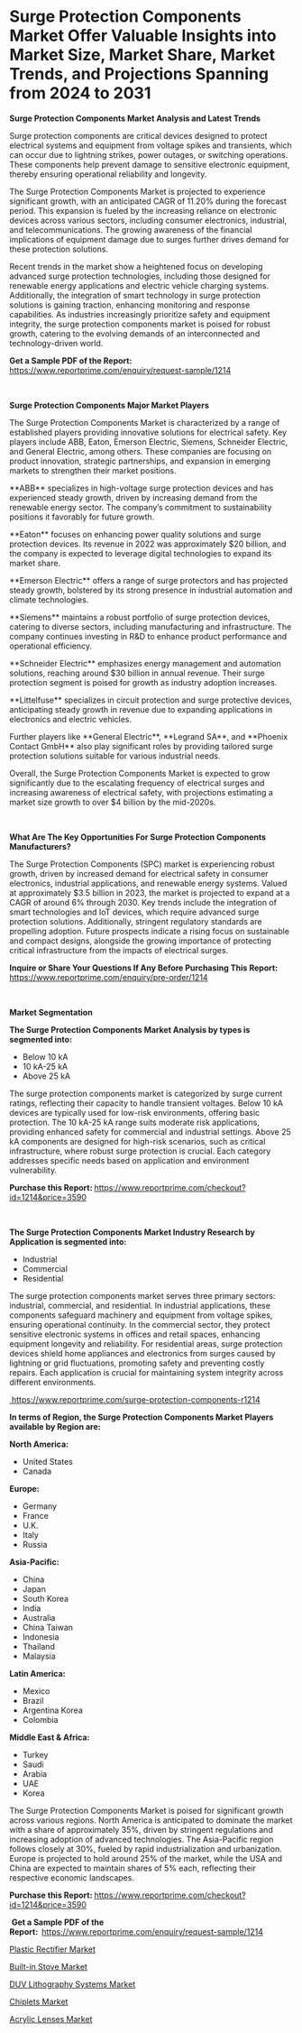 <p><h1>Surge Protection Components Market Offer Valuable Insights into Market Size, Market Share, Market Trends, and Projections Spanning from 2024 to 2031</h1></p><p><strong>Surge Protection Components Market Analysis and Latest Trends</strong></p>
<p><p>Surge protection components are critical devices designed to protect electrical systems and equipment from voltage spikes and transients, which can occur due to lightning strikes, power outages, or switching operations. These components help prevent damage to sensitive electronic equipment, thereby ensuring operational reliability and longevity.</p><p>The Surge Protection Components Market is projected to experience significant growth, with an anticipated CAGR of 11.20% during the forecast period. This expansion is fueled by the increasing reliance on electronic devices across various sectors, including consumer electronics, industrial, and telecommunications. The growing awareness of the financial implications of equipment damage due to surges further drives demand for these protection solutions.</p><p>Recent trends in the market show a heightened focus on developing advanced surge protection technologies, including those designed for renewable energy applications and electric vehicle charging systems. Additionally, the integration of smart technology in surge protection solutions is gaining traction, enhancing monitoring and response capabilities. As industries increasingly prioritize safety and equipment integrity, the surge protection components market is poised for robust growth, catering to the evolving demands of an interconnected and technology-driven world.</p></p>
<p><strong>Get a Sample PDF of the Report:&nbsp;</strong> <a href="https://www.reportprime.com/enquiry/request-sample/1214">https://www.reportprime.com/enquiry/request-sample/1214</a></p>
<p>&nbsp;</p>
<p><strong>Surge Protection Components Major Market Players</strong></p>
<p><p>The Surge Protection Components Market is characterized by a range of established players providing innovative solutions for electrical safety. Key players include ABB, Eaton, Emerson Electric, Siemens, Schneider Electric, and General Electric, among others. These companies are focusing on product innovation, strategic partnerships, and expansion in emerging markets to strengthen their market positions.</p><p>**ABB** specializes in high-voltage surge protection devices and has experienced steady growth, driven by increasing demand from the renewable energy sector. The company’s commitment to sustainability positions it favorably for future growth.</p><p>**Eaton** focuses on enhancing power quality solutions and surge protection devices. Its revenue in 2022 was approximately $20 billion, and the company is expected to leverage digital technologies to expand its market share.</p><p>**Emerson Electric** offers a range of surge protectors and has projected steady growth, bolstered by its strong presence in industrial automation and climate technologies. </p><p>**Siemens** maintains a robust portfolio of surge protection devices, catering to diverse sectors, including manufacturing and infrastructure. The company continues investing in R&D to enhance product performance and operational efficiency.</p><p>**Schneider Electric** emphasizes energy management and automation solutions, reaching around $30 billion in annual revenue. Their surge protection segment is poised for growth as industry adoption increases.</p><p>**Littelfuse** specializes in circuit protection and surge protective devices, anticipating steady growth in revenue due to expanding applications in electronics and electric vehicles.</p><p>Further players like **General Electric**, **Legrand SA**, and **Phoenix Contact GmbH** also play significant roles by providing tailored surge protection solutions suitable for various industrial needs.</p><p>Overall, the Surge Protection Components Market is expected to grow significantly due to the escalating frequency of electrical surges and increasing awareness of electrical safety, with projections estimating a market size growth to over $4 billion by the mid-2020s.</p></p>
<p>&nbsp;</p>
<p><strong>What Are The Key Opportunities For Surge Protection Components Manufacturers?</strong></p>
<p><p>The Surge Protection Components (SPC) market is experiencing robust growth, driven by increased demand for electrical safety in consumer electronics, industrial applications, and renewable energy systems. Valued at approximately $3.5 billion in 2023, the market is projected to expand at a CAGR of around 6% through 2030. Key trends include the integration of smart technologies and IoT devices, which require advanced surge protection solutions. Additionally, stringent regulatory standards are propelling adoption. Future prospects indicate a rising focus on sustainable and compact designs, alongside the growing importance of protecting critical infrastructure from the impacts of electrical surges.</p></p>
<p><strong>Inquire or Share Your Questions If Any Before Purchasing This Report:</strong> <a href="https://www.reportprime.com/enquiry/pre-order/1214">https://www.reportprime.com/enquiry/pre-order/1214</a></p>
<p>&nbsp;</p>
<p><strong>Market Segmentation</strong></p>
<p><strong>The Surge Protection Components Market Analysis by types is segmented into:</strong></p>
<p><ul><li>Below 10 kA</li><li>10 kA-25 kA</li><li>Above 25 kA</li></ul></p>
<p><p>The surge protection components market is categorized by surge current ratings, reflecting their capacity to handle transient voltages. Below 10 kA devices are typically used for low-risk environments, offering basic protection. The 10 kA-25 kA range suits moderate risk applications, providing enhanced safety for commercial and industrial settings. Above 25 kA components are designed for high-risk scenarios, such as critical infrastructure, where robust surge protection is crucial. Each category addresses specific needs based on application and environment vulnerability.</p></p>
<p><strong>Purchase this Report:&nbsp;</strong><a href="https://www.reportprime.com/checkout?id=1214&price=3590">https://www.reportprime.com/checkout?id=1214&price=3590</a></p>
<p>&nbsp;</p>
<p><strong>The Surge Protection Components Market Industry Research by Application is segmented into:</strong></p>
<p><ul><li>Industrial</li><li>Commercial</li><li>Residential</li></ul></p>
<p><p>The surge protection components market serves three primary sectors: industrial, commercial, and residential. In industrial applications, these components safeguard machinery and equipment from voltage spikes, ensuring operational continuity. In the commercial sector, they protect sensitive electronic systems in offices and retail spaces, enhancing equipment longevity and reliability. For residential areas, surge protection devices shield home appliances and electronics from surges caused by lightning or grid fluctuations, promoting safety and preventing costly repairs. Each application is crucial for maintaining system integrity across different environments.</p></p>
<p><a href="https://www.reportprime.com/surge-protection-components-r1214">&nbsp;https://www.reportprime.com/surge-protection-components-r1214</a></p>
<p><strong>In terms of Region, the Surge Protection Components Market Players available by Region are:</strong></p>
<p>
    <p> <strong> North America: </strong>
        <ul>
            <li>United States</li>
            <li>Canada</li>
        </ul>
        </p> 
    <p> <strong> Europe: </strong>
        <ul>
            <li>Germany</li>
            <li>France</li>
            <li>U.K.</li>
            <li>Italy</li>
            <li>Russia</li>
        </ul>
        </p> 
    <p> <strong> Asia-Pacific: </strong>
        <ul>
            <li>China</li>
            <li>Japan</li>
            <li>South Korea</li>
            <li>India</li>
            <li>Australia</li>
            <li>China Taiwan</li>
            <li>Indonesia</li>
            <li>Thailand</li>
            <li>Malaysia</li>
        </ul>
        </p> 
    <p> <strong> Latin America: </strong>
        <ul>
            <li>Mexico</li>
            <li>Brazil</li>
            <li>Argentina Korea</li>
            <li>Colombia</li>
        </ul>
        </p> 
    <p> <strong> Middle East & Africa: </strong>
        <ul>
            <li>Turkey</li>
            <li>Saudi</li>
            <li>Arabia</li>
            <li>UAE</li>
            <li>Korea</li>
        </ul>
    </p>
    </p>
<p><p>The Surge Protection Components Market is poised for significant growth across various regions. North America is anticipated to dominate the market with a share of approximately 35%, driven by stringent regulations and increasing adoption of advanced technologies. The Asia-Pacific region follows closely at 30%, fueled by rapid industrialization and urbanization. Europe is projected to hold around 25% of the market, while the USA and China are expected to maintain shares of 5% each, reflecting their respective economic landscapes.</p></p>
<p><strong>Purchase this Report: </strong><a href="https://www.reportprime.com/checkout?id=1214&price=3590">https://www.reportprime.com/checkout?id=1214&price=3590</a></p>
<p>&nbsp;<strong>Get a Sample PDF of the Report:&nbsp;&nbsp;</strong><a href="https://www.reportprime.com/enquiry/request-sample/1214">https://www.reportprime.com/enquiry/request-sample/1214</a></p>
<p><strong></strong></p>
<p><p><a href="https://medium.com/@diegomoen/global-plastic-rectifier-market-opportunities-and-market-challenges-2024-2031-b4b322b58489">Plastic Rectifier Market</a></p><p><a href="https://issuu.com/reportprime-2/docs/built-in-stove-market-size-2030.ppt_64d7bfad030215">Built-in Stove Market</a></p><p><a href="https://github.com/lylyparadise/Market-Research-Report-List-5/blob/main/duv-lithography-systems-market.md">DUV Lithography Systems Market</a></p><p><a href="https://github.com/GroverBarry/Market-Research-Report-List-7/blob/main/chiplets-market.md">Chiplets Market</a></p><p><a href="https://www.linkedin.com/pulse/insights-acrylic-lenses-market-players-size-geographical-regions-n437f?trackingId=TAih7XhWQNWPADlDmv4LhA%3D%3D">Acrylic Lenses Market</a></p></p>